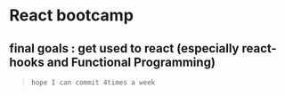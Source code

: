 React bootcamp
====

final goals : get used to react (especially react-hooks and Functional Programming)
----

> ```hope I can commit 4times a week```
